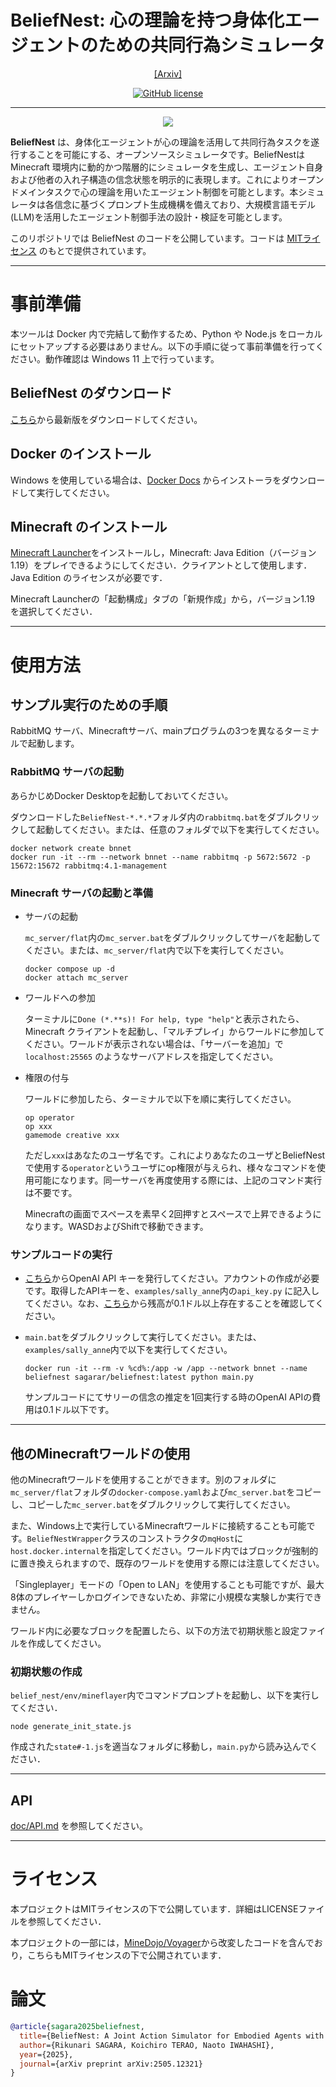 # BeliefNest: 心の理論を持つ身体化エージェントのための共同行為シミュレータ

<div align="center">

[\[Arxiv\]](https://arxiv.org/abs/2505.12321)

<!--![Docker Pulls](https://img.shields.io/docker/pulls/sagarar/beliefnest)-->
[![GitHub license](https://img.shields.io/badge/License-MIT-yellow.svg)](https://github.com/sagara-r/BeliefNest/blob/main/LICENSE)

---

![](images/overview.png)

</div>

**BeliefNest** は、身体化エージェントが心の理論を活用して共同行為タスクを遂行することを可能にする、オープンソースシミュレータです。BeliefNestは Minecraft 環境内に動的かつ階層的にシミュレータを生成し、エージェント自身および他者の入れ子構造の信念状態を明示的に表現します。これによりオープンドメインタスクで心の理論を用いたエージェント制御を可能とします。本シミュレータは各信念に基づくプロンプト生成機構を備えており、大規模言語モデル(LLM)を活用したエージェント制御手法の設計・検証を可能とします。

このリポジトリでは BeliefNest のコードを公開しています。コードは [MITライセンス](LICENSE) のもとで提供されています。

---

# 事前準備

本ツールは Docker 内で完結して動作するため、Python や Node.js をローカルにセットアップする必要はありません。以下の手順に従って事前準備を行ってください。動作確認は Windows 11 上で行っています。

## BeliefNest のダウンロード

[こちら](https://github.com/sagara-r/BeliefNest/releases)から最新版をダウンロードしてください。

## Docker のインストール

Windows を使用している場合は、[Docker Docs](https://docs.docker.com/desktop/setup/install/windows-install/) からインストーラをダウンロードして実行してください。

## Minecraft のインストール

[Minecraft Launcher](https://www.minecraft.net/)をインストールし，Minecraft: Java Edition（バージョン1.19）をプレイできるようにしてください．クライアントとして使用します．Java Edition のライセンスが必要です．

Minecraft Launcherの「起動構成」タブの「新規作成」から，バージョン1.19 を選択してください．

---

# 使用方法

## サンプル実行のための手順
RabbitMQ サーバ、Minecraftサーバ、mainプログラムの3つを異なるターミナルで起動します。

### RabbitMQ サーバの起動

あらかじめDocker Desktopを起動しておいてください。

ダウンロードした`BeliefNest-*.*.*`フォルダ内の`rabbitmq.bat`をダブルクリックして起動してください。または、任意のフォルダで以下を実行してください。
```
docker network create bnnet
docker run -it --rm --network bnnet --name rabbitmq -p 5672:5672 -p 15672:15672 rabbitmq:4.1-management
```

### Minecraft サーバの起動と準備

- サーバの起動

  `mc_server/flat`内の`mc_server.bat`をダブルクリックしてサーバを起動してください。または、`mc_server/flat`内で以下を実行してください。
  ```
  docker compose up -d
  docker attach mc_server
  ```

- ワールドへの参加

  ターミナルに`Done (*.**s)! For help, type "help"`と表示されたら、Minecraft クライアントを起動し、「マルチプレイ」からワールドに参加してください。ワールドが表示されない場合は、「サーバーを追加」で `localhost:25565` のようなサーバアドレスを指定してください。

- 権限の付与

  ワールドに参加したら、ターミナルで以下を順に実行してください。
  ```
  op operator
  op xxx
  gamemode creative xxx
  ```
  ただし`xxx`はあなたのユーザ名です。これによりあなたのユーザとBeliefNestで使用する`operator`というユーザにop権限が与えられ、様々なコマンドを使用可能になります。同一サーバを再度使用する際には、上記のコマンド実行は不要です。

  Minecraftの画面でスペースを素早く2回押すとスペースで上昇できるようになります。WASDおよびShiftで移動できます。

### サンプルコードの実行

- [こちら](https://platform.openai.com/api-keys)からOpenAI API キーを発行してください。アカウントの作成が必要です。取得したAPIキーを、`examples/sally_anne`内の`api_key.py` に記入してください。なお、[こちら](https://platform.openai.com/settings/organization/billing/overview)から残高が0.1ドル以上存在することを確認してください。

- `main.bat`をダブルクリックして実行してください。または、`examples/sally_anne`内で以下を実行してください。
  ```
  docker run -it --rm -v %cd%:/app -w /app --network bnnet --name beliefnest sagarar/beliefnest:latest python main.py
  ```

  サンプルコードにてサリーの信念の推定を1回実行する時のOpenAI APIの費用は0.1ドル以下です。

---

## 他のMinecraftワールドの使用

他のMinecraftワールドを使用することができます。別のフォルダに`mc_server/flat`フォルダの`docker-compose.yaml`および`mc_server.bat`をコピーし、コピーした`mc_server.bat`をダブルクリックして実行してください。

また、Windows上で実行しているMinecraftワールドに接続することも可能です。`BeliefNestWrapper`クラスのコンストラクタの`mqHost`に`host.docker.internal`を指定してください。ワールド内ではブロックが強制的に置き換えられますので、既存のワールドを使用する際には注意してください。

「Singleplayer」モードの「Open to LAN」を使用することも可能ですが、最大8体のプレイヤーしかログインできないため、非常に小規模な実験しか実行できません。

ワールド内に必要なブロックを配置したら、以下の方法で初期状態と設定ファイルを作成してください。

### 初期状態の作成

`belief_nest/env/mineflayer`内でコマンドプロンプトを起動し、以下を実行してください．
```
node generate_init_state.js
```

作成された`state#-1.js`を適当なフォルダに移動し，`main.py`から読み込んでください．

---

## API

[doc/API.md](doc/API_jp.md) を参照してください。

---

# ライセンス

本プロジェクトはMITライセンスの下で公開しています．詳細はLICENSEファイルを参照してください．

本プロジェクトの一部には，[MineDojo/Voyager](https://github.com/MineDojo/Voyager)から改変したコードを含んでおり，こちらもMITライセンスの下で公開されています．

# 論文

```bibtex
@article{sagara2025beliefnest,
  title={BeliefNest: A Joint Action Simulator for Embodied Agents with Theory of Mind},
  author={Rikunari SAGARA, Koichiro TERAO, Naoto IWAHASHI},
  year={2025},
  journal={arXiv preprint arXiv:2505.12321}
}
```
